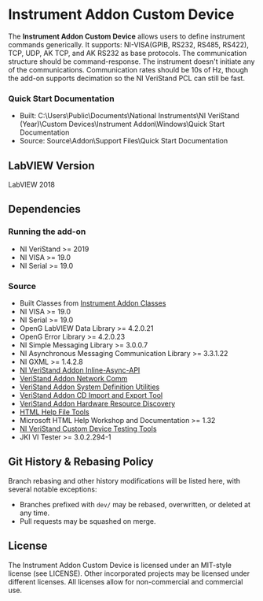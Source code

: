 # Instrument Addon Custom Device

The **Instrument Addon Custom Device** allows users to define instrument commands generically. It supports: NI-VISA(GPIB, RS232, RS485, RS422), TCP, UDP, AK TCP, and AK RS232 as base protocols. The communication structure should be command-response. The instrument doesn't initiate any of the communications. Communication rates should be 10s of Hz, though the add-on supports decimation so the NI VeriStand PCL can still be fast.

### Quick Start Documentation

- Built: C:\Users\Public\Documents\National Instruments\NI VeriStand (Year)\Custom Devices\Instrument Addon\Windows\Quick Start Documentation
- Source: Source\Addon\Support Files\Quick Start Documentation

## LabVIEW Version

LabVIEW 2018

## Dependencies

### Running the add-on

- NI VeriStand >= 2019​
- NI VISA >= 19.0
- NI Serial >= 19.0

### Source

- Built Classes from [Instrument Addon Classes](https://github.com/ni/niveristand-instrument-addon-classes)
- NI VISA >= 19.0
- NI Serial >= 19.0
- OpenG LabVIEW Data Library >= 4.2.0.21 
- OpenG Error Library >= 4.2.0.23
- NI Simple Messaging Library >= 3.0.0.7
- NI Asynchronous Messaging Communication Library >= 3.3.1.22
- NI GXML >= 1.4.2.8
- [NI VeriStand Addon Inline-Async-API](https://github.com/ni/niveristand-custom-device-inline-async-api)
- [VeriStand Addon Network Comm](https://github.com/NIVeriStandAdd-Ons/VeriStand-Addon-Network-Comm)
- [VeriStand Addon System Definition Utilities](https://github.com/NIVeriStandAdd-Ons/VeriStand-Addon-System-Definition-Utilities)
- [VeriStand Addon CD Import and Export Tool](https://github.com/NIVeriStandAdd-Ons/VeriStand-Addon-CD-Import-and-Export-Tool)
- [VeriStand Addon Hardware Resource Discovery](https://github.com/NIVeriStandAdd-Ons/Hardware-Resource-Discovery)
- [HTML Help File Tools](https://github.com/NIVeriStandAdd-Ons/HTML-Help-File-Tools)
- Microsoft HTML Help Workshop and Documentation >= 1.32
- [NI VeriStand Custom Device Testing Tools](https://github.com/ni/niveristand-custom-device-testing-tools)
- JKI VI Tester >= 3.0.2.294-1


## Git History & Rebasing Policy

Branch rebasing and other history modifications will be listed here, with several notable exceptions:
- Branches prefixed with `dev/` may be rebased, overwritten, or deleted at any time.
- Pull requests may be squashed on merge.

## License
The Instrument Addon Custom Device is licensed under an MIT-style license (see LICENSE). Other incorporated projects may be licensed under different licenses. All licenses allow for non-commercial and commercial use.